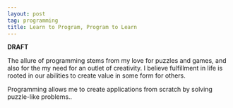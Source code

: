 ```yaml
---
layout: post
tag: programming
title: Learn to Program, Program to Learn
---
```

**DRAFT**

The allure of programming stems from my love for puzzles and games, and also for the my need for an outlet of creativity.  I believe fulfillment in life is rooted in our abilities to create value in some form for others.

Programming allows me to create applications from scratch by solving puzzle-like problems..